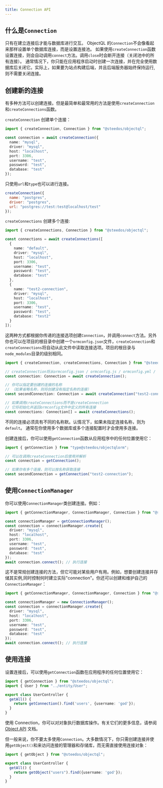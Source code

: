 ```yaml
---
title: Connection API
---
```


## 什么是`Connection`

只有在建立连接后才能与数据库进行交互。
ObjectQL 的`Connection`不会像看起来那样设置单个数据库连接，而是设置连接池。
如果使用`createConnection`函数设置连接，则会自动调用`connect`方法。调用`close`时会断开连接（关闭池中的所有连接）。
通常情况下，你只能在应用程序启动时创建一次连接，并在完全使用数据库后关闭它。实际上，如果要为站点构建后端，并且后端服务器始终保持运行,则不需要关闭连接。

## 创建新的连接

有多种方法可以创建连接。但是最简单和最常用的方法是使用`createConnection`和`createConnections`函数。

`createConnection` 创建单个连接：

```typescript
import { createConnection, Connection } from "@steedos/objectql";

const connection = await createConnection({
  name: "mysql",
  driver: "mysql",
  host: "localhost",
  port: 3306,
  username: "test",
  password: "test",
  database: "test"
});
```

只使用`url`和`type`也可以进行连接。

```js
createConnection({
  name: "postgres",  
  driver: "postgres",
  url: "postgres://test:test@localhost/test"
});
```

`createConnections` 创建多个连接:

```typescript
import { createConnections, Connection } from "@steedos/objectql";

const connections = await createConnections([
  {
    name: "default",
    driver: "mysql",
    host: "localhost",
    port: 3306,
    username: "test",
    password: "test",
    database: "test"
  },
  {
    name: "test2-connection",
    driver: "mysql",
    host: "localhost",
    port: 3306,
    username: "test",
    password: "test",
    database: "test2"
  }
]);
```

这两种方式都根据你传递的连接选项创建`Connection`，并调用`connect`方法。另外你也可以在项目的根目录中创建一个`ormconfig.json`文件，`createConnection`和`createConnections`将自动从此文件中读取连接选项。项目的根目录与`node_modules`目录的级别相同。

```typescript
import { createConnection, createConnections, Connection } from "@steedos/objectql";

// createConnection将从ormconfig.json / ormconfig.js / ormconfig.yml / ormconfig.env / ormconfig.xml 文件或特殊环境变量中加载连接选项
const connection: Connection = await createConnection();

// 你可以指定要创建的连接的名称
// （如果省略名称，则将创建没有指定名称的连接）
const secondConnection: Connection = await createConnection("test2-connection");

// 如果调用createConnections而不是createConnection
// 它将初始化并返回ormconfig文件中定义的所有连接
const connections: Connection[] = await createConnections();
```

不同的连接必须具有不同的名称默。认情况下，如果未指定连接名称，则为`default`。
通常在你使用多个数据库或多个连接配置时才会使用多连接。

创建连接后，你可以使用`getConnection`函数从应用程序中的任何位置使用它：

```typescript
import { getConnection } from "type@steedos/objectqlorm";

// 可以在调用createConnection后使用并解析
const connection = getConnection();

// 如果你有多个连接，则可以按名称获取连接
const secondConnection = getConnection("test2-connection");
```

## 使用`ConnectionManager`

你可以使用`ConnectionManager`类创建连接。例如：

```typescript
import { getConnectionManager, ConnectionManager, Connection } from "@steedos/objectql";

const connectionManager = getConnectionManager();
const connection = connectionManager.create({
  driver: "mysql",
  host: "localhost",
  port: 3306,
  username: "test",
  password: "test",
  database: "test"
});
await connection.connect(); // 执行连接
```

这不是常规创建连接的方法，但它可能对某些用户有用。例如，想要创建连接并存储其实例,同时控制何时建立实际"connection"。你还可以创建和维护自己的`ConnectionManager`：

```typescript
import { getConnectionManager, ConnectionManager, Connection } from "@steedos/objectql";

const connectionManager = new ConnectionManager();
const connection = connectionManager.create({
  driver: "mysql",
  host: "localhost",
  port: 3306,
  username: "test",
  password: "test",
  database: "test"
});
await connection.connect(); // 执行连接
```

## 使用连接

设置连接后，可以使用`getConnection`函数在应用程序的任何位置使用它：

```typescript
import { getConnection } from "@steedos/objectql";
import { User } from "../entity/User";

export class UserController {
  getAll() {
    return getConnection().find('users', {username: 'god'});
  }
}
```

使用 Connection，你可以对对象执行数据库操作。有关它们的更多信息，请参阅[Object API](object_api.md) 文档。

但一般来说，你不要太多使用`Connection`。大多数情况下，你只需创建连接并使用`getObject()`和来访问连接的管理器和存储库，而无需直接使用连接对象：

```typescript
import { getObject } from "@steedos/objectql";

export class UserController {
  getAll() {
    return getObject("users").find({username: 'god'});
  }
}
```
